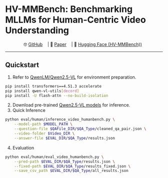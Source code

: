 # HV-MMBench: Benchmarking MLLMs for Human-Centric Video Understanding

<p align="center">
    🤓 <a href="https://github.com/Fantasyele/HV-MMBench">GitHub</a> &nbsp&nbsp | 📑 <a href="https://arxiv.org/">Paper</a> &nbsp&nbsp | 🤗 <a href="https://huggingface.co/datasets/ccaiyuxuan/HVMMBench/tree/main">Hugging Face (HV-MMBench))</a>&nbsp&nbsp
<br>

-----

## Quickstart

1. Refer to [QwenLM/Qwen2.5-VL](https://github.com/QwenLM/Qwen2.5-VL) for environment preparation.
``` sh
pip install transformers==4.51.3 accelerate
pip install qwen-vl-utils[decord]
pip install -U flash-attn --no-build-isolation
```
2. Download pre-trained [Qwen2.5-VL models](https://huggingface.co/collections/Qwen/qwen25-vl-6795ffac22b334a837c0f9a5) for inference.
3. Quick Inference
``` sh
python eval/human/inference_video_humanbench.py \
    --model-path $MODEL_PATH \
    --question-file $QAFile_DIR/$QA_Type/cleaned_qa_pair.json \
    --video-folder $Video_DIR \
    --answer-file $EVAL_DIR/$QA_Type/results.json
```
4. Evaluation
``` sh
python eval/human/eval_video_humanbench.py \
    --pred-path $EVAL_DIR/$QA_Type/results.json \
    --fixed-path $EVAL_DIR/$QA_Type/results_fixed.json \
    --save_csv_path $EVAL_DIR/$QA_Type/all_results.json
```